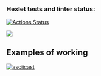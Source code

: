 ### Hexlet tests and linter status:
[![Actions Status](https://github.com/Alek753/python-project-50/workflows/hexlet-check/badge.svg)](https://github.com/Alek753/python-project-50/actions)

<a href="https://codeclimate.com/github/Alek753/python-project-50/maintainability"><img src="https://api.codeclimate.com/v1/badges/fb832f9fe8f77f968cf2/maintainability" /></a>

## Examples of working
[![asciicast](https://asciinema.org/a/gAUekj3m89o3OZFytbzD6DIxP.svg)](https://asciinema.org/a/gAUekj3m89o3OZFytbzD6DIxP)
